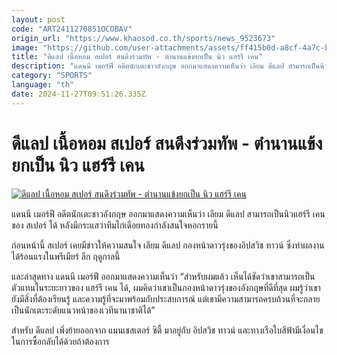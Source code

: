 ```yaml
---
layout: post
code: "ART2411270851OCOBAV"
origin_url: "https://www.khaosod.co.th/sports/news_9523673"
image: "https://github.com/user-attachments/assets/ff415b0d-a8cf-4a7c-b2f1-9c460d95f6c7"
title: "ดีแลป เนื้อหอม สเปอร์ สนดึงร่วมทัพ - ตำนานแข้งยกเป็น นิว แฮร์รี เคน"
description: "แดนนี เมอร์ฟี อดีตนักเตะชาวอังกฤษ ออกมาแสดงความเห็นว่า เลียม ดีแลป สามารถเป็นนิวแฮร์รี เคน ของ สเปอร์ ได้ หลังมีกระแสว่าทีมไก่เดือยทองกำลังสนใจหอกรายนี้"
category: "SPORTS"
language: "th"
date: 2024-11-27T09:51:26.335Z
---
```


# ดีแลป เนื้อหอม สเปอร์ สนดึงร่วมทัพ - ตำนานแข้งยกเป็น นิว แฮร์รี เคน

[![ดีแลป เนื้อหอม สเปอร์ สนดึงร่วมทัพ - ตำนานแข้งยกเป็น นิว แฮร์รี เคน](https://www.khaosod.co.th/wpapp/uploads/2024/11/kane.jpg "ดีแลป เนื้อหอม สเปอร์ สนดึงร่วมทัพ - ตำนานแข้งยกเป็น นิว แฮร์รี เคน")](https://www.khaosod.co.th/wpapp/uploads/2024/11/kane.jpg)

แดนนี เมอร์ฟี อดีตนักเตะชาวอังกฤษ ออกมาแสดงความเห็นว่า เลียม ดีแลป สามารถเป็นนิวแฮร์รี เคน ของ สเปอร์ ได้ หลังมีกระแสว่าทีมไก่เดือยทองกำลังสนใจหอกรายนี้

ก่อนหน้านี้ สเปอร์ เคยมีข่าวให้ความสนใจ เลียม ดีแลป กองหน้าดาวรุ่งของอิปสวิช ทาวน์ ซึ่งทำผลงานได้ร้อนแรงในพรีเมียร์ ลีก ฤดูกาลนี้

และล่าสุดทาง แดนนี เมอร์ฟี ออกมาแสดงความเห็นว่า “สำหรับผมแล้ว เห็นได้ชัดว่าเขาสามารถเป็นตัวแทนในระยะยาวของ แฮร์รี เคน ได้, ผมคิดว่าเขาเป็นกองหน้าดาวรุ่งของอังกฤษที่ดีที่สุด ผมรู้ว่าเขายังมีสิ่งที่ต้องเรียนรู้ และความรู้ที่จะมาพร้อมกับประสบการณ์ แต่เขามีความสามารถครบถ้วนที่จะกลายเป็นนักเตะระดับแนวหน้าของเวทีนานาชาติได้”

สำหรับ ดีแลป เพิ่งย้ายออกจาก แมนเชสเตอร์ ซิตี้ มาอยู่กับ อิปสวิช ทาวน์ และทางเรือใบสีฟ้ามีเงื่อนไขในการซื้อกลับได้ด้วยถ้าต้องการ
